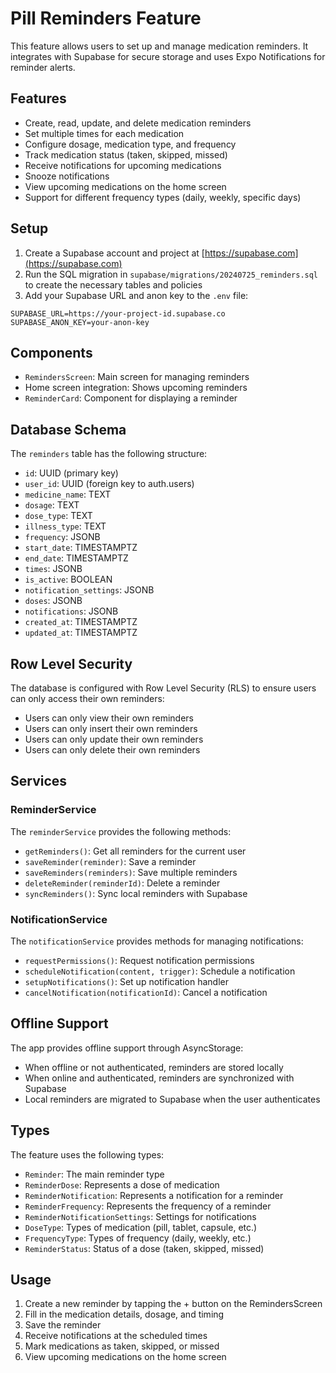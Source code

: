 # Pill Reminders Feature

This feature allows users to set up and manage medication reminders. It integrates with Supabase for secure storage and uses Expo Notifications for reminder alerts.

## Features

- Create, read, update, and delete medication reminders
- Set multiple times for each medication
- Configure dosage, medication type, and frequency
- Track medication status (taken, skipped, missed)
- Receive notifications for upcoming medications
- Snooze notifications
- View upcoming medications on the home screen
- Support for different frequency types (daily, weekly, specific days)

## Setup

1. Create a Supabase account and project at [https://supabase.com](https://supabase.com)
2. Run the SQL migration in `supabase/migrations/20240725_reminders.sql` to create the necessary tables and policies
3. Add your Supabase URL and anon key to the `.env` file:

```
SUPABASE_URL=https://your-project-id.supabase.co
SUPABASE_ANON_KEY=your-anon-key
```

## Components

- `RemindersScreen`: Main screen for managing reminders
- Home screen integration: Shows upcoming reminders
- `ReminderCard`: Component for displaying a reminder

## Database Schema

The `reminders` table has the following structure:

- `id`: UUID (primary key)
- `user_id`: UUID (foreign key to auth.users)
- `medicine_name`: TEXT
- `dosage`: TEXT
- `dose_type`: TEXT
- `illness_type`: TEXT
- `frequency`: JSONB
- `start_date`: TIMESTAMPTZ
- `end_date`: TIMESTAMPTZ
- `times`: JSONB
- `is_active`: BOOLEAN
- `notification_settings`: JSONB
- `doses`: JSONB
- `notifications`: JSONB
- `created_at`: TIMESTAMPTZ
- `updated_at`: TIMESTAMPTZ

## Row Level Security

The database is configured with Row Level Security (RLS) to ensure users can only access their own reminders:

- Users can only view their own reminders
- Users can only insert their own reminders
- Users can only update their own reminders
- Users can only delete their own reminders

## Services

### ReminderService

The `reminderService` provides the following methods:

- `getReminders()`: Get all reminders for the current user
- `saveReminder(reminder)`: Save a reminder
- `saveReminders(reminders)`: Save multiple reminders
- `deleteReminder(reminderId)`: Delete a reminder
- `syncReminders()`: Sync local reminders with Supabase

### NotificationService

The `notificationService` provides methods for managing notifications:

- `requestPermissions()`: Request notification permissions
- `scheduleNotification(content, trigger)`: Schedule a notification
- `setupNotifications()`: Set up notification handler
- `cancelNotification(notificationId)`: Cancel a notification

## Offline Support

The app provides offline support through AsyncStorage:

- When offline or not authenticated, reminders are stored locally
- When online and authenticated, reminders are synchronized with Supabase
- Local reminders are migrated to Supabase when the user authenticates

## Types

The feature uses the following types:

- `Reminder`: The main reminder type
- `ReminderDose`: Represents a dose of medication
- `ReminderNotification`: Represents a notification for a reminder
- `ReminderFrequency`: Represents the frequency of a reminder
- `ReminderNotificationSettings`: Settings for notifications
- `DoseType`: Types of medication (pill, tablet, capsule, etc.)
- `FrequencyType`: Types of frequency (daily, weekly, etc.)
- `ReminderStatus`: Status of a dose (taken, skipped, missed)

## Usage

1. Create a new reminder by tapping the + button on the RemindersScreen
2. Fill in the medication details, dosage, and timing
3. Save the reminder
4. Receive notifications at the scheduled times
5. Mark medications as taken, skipped, or missed
6. View upcoming medications on the home screen 